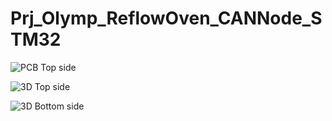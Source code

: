 # Prj_Olymp_ReflowOven_CANNode_STM32

![PCB Top side](https://sun9-57.userapi.com/impg/5egeV1NEnGv9ZDXG7DQCOMuylCPR-5ZolRtDGA/k-ZrKSpApHw.jpg?size=902x873&quality=96&sign=b92e79956f5a4379f2feed39fdd319bb&type=album "PCB Top side")

![3D Top side](https://sun9-39.userapi.com/impg/JlgKCCZZ6Q6VSj6qWzE94eBFBEgVp7tIyxciFw/6nq-1lK5gvg.jpg?size=894x814&quality=96&sign=f6a08dec5d78342cc9ddf1b5bb98e435&type=album "3D Top side")

![3D Bottom side](https://sun9-4.userapi.com/impg/mCaeRrHU7VKWUQpEwbGWxJtHxI0vNJXydQUkbw/q0imNzPjDVw.jpg?size=935x859&quality=96&sign=9c2e9c134b67ee0b90d5da7650d79c06&type=album "3D Bottom side")
